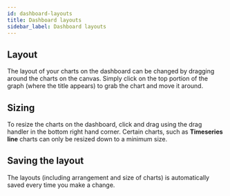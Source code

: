 ```yaml
---
id: dashboard-layouts
title: Dashboard layouts
sidebar_label: Dashboard layouts
---
```


## Layout
The layout of your charts on the dashboard can be changed by dragging around
the charts on the canvas. Simply click on the top portion of the graph (where
the title appears) to grab the chart and move it around.

## Sizing
To resize the charts on the dashboard, click and drag using the drag handler in
the bottom right hand corner. Certain charts, such as **Timeseries line** charts
can only be resized down to a minimum size.

## Saving the layout
The layouts (including arrangement and size of charts) is automatically saved
every time you make a change.